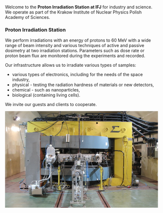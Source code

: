 ﻿---
hide:
    - toc
    - navigation
---

Welcome to the **Proton Irradiation Station at IFJ** for industry and science. We operate as part of the Krakow Institute of Nuclear Physics Polish Academy of Sciences. 


### Proton Irradiation Station
We  perform irradiations with an energy of protons to 60 MeV with a wide range of beam intensity and various techniques of active and passive dosimetry at two irradiation stations. Parameters such as dose rate or proton beam flux are monitored during the experiments and recorded.

Our infrastructure allows us to irradiate various types of samples:  

 * various types of electronics, including for the needs of the space industry, 
 * physical - testing the radiation hardness of materials or new detectors,  
 * chemical - such as nanoparticles,  
 * biological (containing living cells).

We invite our guests and clients to cooperate.

![AIC-144 cyclotron](img/aic.png)
